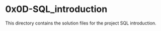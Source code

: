 # 0x0D-SQL_introduction

This directory contains the solution files for the project SQL introduction.
